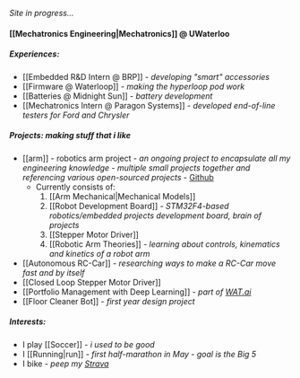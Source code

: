 *Site in progress...*
#### [[Mechatronics Engineering|Mechatronics]] @ UWaterloo
##### Experiences:
- [[Embedded R&D Intern @ BRP]] - *developing "smart" accessories*
- [[Firmware @ Waterloop]] - *making the hyperloop pod work*
- [[Batteries @ Midnight Sun]] - *battery development*
- [[Mechatronics Intern @ Paragon Systems]] - *developed end-of-line testers for Ford and Chrysler* 
##### Projects: *making stuff that i like*
- [[arm]] - robotics arm project - *an ongoing project to encapsulate all my engineering knowledge - multiple small projects together and referencing various open-sourced projects* - [Github](https://github.com/ErnestWang31/arm)
	- Currently consists of:
		1. [[Arm Mechanical|Mechanical Models]]
		2. [[Robot Development Board]] - *STM32F4-based robotics/embedded projects development board, brain of projects*
		3. [[Stepper Motor Driver]]
		4. [[Robotic Arm Theories]] - *learning about controls, kinematics and kinetics of a robot arm*
- [[Autonomous RC-Car]] - *researching ways to make a RC-Car move fast and by itself*
- [[Closed Loop Stepper Motor Driver]]
- [[Portfolio Management with Deep Learning]] - *part of [WAT.ai](https://watai.ca/)*
- [[Floor Cleaner Bot]] - *first year design project*
##### Interests:
- I play [[Soccer]] - *i used to be good*
- I [[Running|run]] - *first half-marathon in May - goal is the Big 5*
- I bike - *peep my [Strava](https://strava.app.link/0cGqWokPRHb)*